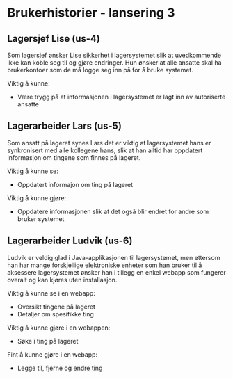 # Brukerhistorier - lansering 3

## Lagersjef Lise (us-4)
Som lagersjef ønsker Lise sikkerhet i lagersystemet slik at uvedkommende ikke kan koble seg til og gjøre endringer. Hun ønsker at alle ansatte skal ha brukerkontoer som de må logge seg inn på for å bruke systemet. 

Viktig å kunne:
- Være trygg på at informasjonen i lagersystemet er lagt inn av autoriserte ansatte


## Lagerarbeider Lars (us-5)
Som ansatt på lageret synes Lars det er viktig at lagersystemet hans er synkronisert med alle kollegene hans, slik at han alltid har oppdatert informasjon om tingene som finnes på lageret.

Viktig å kunne se:
- Oppdatert informajon om ting på lageret

Viktig å kunne gjøre:
- Oppdatere informasjonen slik at det også blir endret for andre som bruker systemet


## Lagerarbeider Ludvik (us-6)
Ludvik er veldig glad i Java-applikasjonen til lagersystemet, men ettersom han har mange forskjellige elektroniske enheter som han bruker til å aksessere lagersystemet ønsker han i tillegg en enkel webapp som fungerer overalt og kan kjøres uten installasjon.

Viktig å kunne se i en webapp:
- Oversikt tingene på lageret
- Detaljer om spesifikke ting

Viktig å kunne gjøre i en webappen:
- Søke i ting på lageret

Fint å kunne gjøre i en webapp:
- Legge til, fjerne og endre ting
